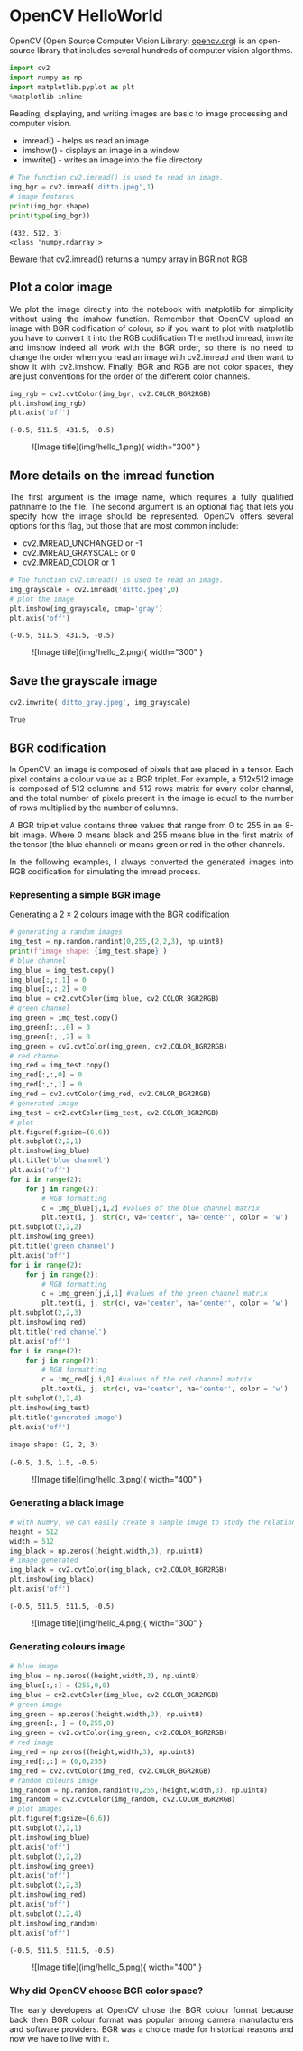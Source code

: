 # OpenCV HelloWorld 
OpenCV (Open Source Computer Vision Library: [opencv.org](http://opencv.org)) is an open-source library that includes several hundreds of computer vision algorithms.


```python
import cv2
import numpy as np 
import matplotlib.pyplot as plt 
%matplotlib inline
```

Reading, displaying, and writing images are basic to image processing and computer vision.

* imread() - helps us read an image
* imshow() - displays an image in a window
* imwrite() - writes an image into the file directory


```python
# The function cv2.imread() is used to read an image.
img_bgr = cv2.imread('ditto.jpeg',1)
# image features
print(img_bgr.shape)
print(type(img_bgr))
```

    (432, 512, 3)
    <class 'numpy.ndarray'>


Beware that cv2.imread() returns a numpy array in BGR not RGB

## Plot a color image 
<p align="justify">
We plot the image directly into the notebook with matplotlib for simplicity without using the imshow function. Remember that OpenCV upload an image with BGR codification of colour, so if you want to plot with matplotlib you have to convert it into the RGB codification The method imread, imwrite and imshow indeed all work with the BGR order, so there is no need to change the order when you read an image with cv2.imread and then want to show it with cv2.imshow. Finally, BGR and RGB are not color spaces, they are just conventions for the order of the different color channels.
</p>

```python
img_rgb = cv2.cvtColor(img_bgr, cv2.COLOR_BGR2RGB)
plt.imshow(img_rgb)
plt.axis('off')
```




    (-0.5, 511.5, 431.5, -0.5)


<figure markdown>
  ![Image title](img/hello_1.png){ width="300" }
  <figcaption></figcaption>
</figure>
    


## More details on the imread function 
<p align="justify">
The first argument is the image name, which requires a fully qualified pathname to the file.
The second argument is an optional flag that lets you specify how the image should be represented. OpenCV offers several options for this flag, but those that are most common include:
</p>

* cv2.IMREAD_UNCHANGED  or -1
* cv2.IMREAD_GRAYSCALE  or 0
* cv2.IMREAD_COLOR  or 1


```python
# The function cv2.imread() is used to read an image.
img_grayscale = cv2.imread('ditto.jpeg',0)
# plot the image 
plt.imshow(img_grayscale, cmap='gray')
plt.axis('off')
```




    (-0.5, 511.5, 431.5, -0.5)




    
<figure markdown>
  ![Image title](img/hello_2.png){ width="300" }
  <figcaption></figcaption>
</figure>
    


## Save the grayscale image


```python
cv2.imwrite('ditto_gray.jpeg', img_grayscale)
```




    True



## BGR codification
<p align="justify">
In OpenCV, an image is composed of pixels that are placed in a tensor. Each pixel contains a colour value as a BGR triplet. For example, a 512x512 image is composed of 512 columns and 512 rows matrix for every color channel, and the total number of pixels present in the image is equal to the number of rows multiplied by the number of columns.
</p>
<p align="justify">
A BGR triplet value contains three values that range from 0 to 255 in an 8-bit image. Where 0 means black and 255 means blue in the first matrix of the tensor (the blue channel) or means green or red in the other channels. 
</p>
<p align="justify">
In the following examples, I always converted the generated images into RGB codification for simulating the imread process.
</p>


### Representing a simple BGR image
Generating a $2\times2$ colours image with the BGR codification 


```python
# generating a random images 
img_test = np.random.randint(0,255,(2,2,3), np.uint8)
print(f'image shape: {img_test.shape}')
# blue channel
img_blue = img_test.copy()
img_blue[:,:,1] = 0
img_blue[:,:,2] = 0
img_blue = cv2.cvtColor(img_blue, cv2.COLOR_BGR2RGB)
# green channel
img_green = img_test.copy()
img_green[:,:,0] = 0
img_green[:,:,2] = 0
img_green = cv2.cvtColor(img_green, cv2.COLOR_BGR2RGB)
# red channel 
img_red = img_test.copy()
img_red[:,:,0] = 0
img_red[:,:,1] = 0
img_red = cv2.cvtColor(img_red, cv2.COLOR_BGR2RGB)
# generated image 
img_test = cv2.cvtColor(img_test, cv2.COLOR_BGR2RGB)
# plot 
plt.figure(figsize=(6,6))
plt.subplot(2,2,1)
plt.imshow(img_blue)
plt.title('blue channel')
plt.axis('off')
for i in range(2):
    for j in range(2):
        # RGB formatting
        c = img_blue[j,i,2] #values of the blue channel matrix 
        plt.text(i, j, str(c), va='center', ha='center', color = 'w')
plt.subplot(2,2,2)
plt.imshow(img_green)
plt.title('green channel')
plt.axis('off')
for i in range(2):
    for j in range(2):
        # RGB formatting
        c = img_green[j,i,1] #values of the green channel matrix 
        plt.text(i, j, str(c), va='center', ha='center', color = 'w')
plt.subplot(2,2,3)
plt.imshow(img_red)
plt.title('red channel')
plt.axis('off')
for i in range(2):
    for j in range(2):
        # RGB formatting
        c = img_red[j,i,0] #values of the red channel matrix 
        plt.text(i, j, str(c), va='center', ha='center', color = 'w')
plt.subplot(2,2,4)
plt.imshow(img_test)
plt.title('generated image')
plt.axis('off')
```

    image shape: (2, 2, 3)

    (-0.5, 1.5, 1.5, -0.5)




<figure markdown>
  ![Image title](img/hello_3.png){ width="400" }
  <figcaption></figcaption>
</figure>
    


### Generating a black image 


```python
# with NumPy, we can easily create a sample image to study the relation of the BGR codification 
height = 512
width = 512
img_black = np.zeros((height,width,3), np.uint8)
# image generated
img_black = cv2.cvtColor(img_black, cv2.COLOR_BGR2RGB)
plt.imshow(img_black)
plt.axis('off')
```




    (-0.5, 511.5, 511.5, -0.5)




    
<figure markdown>
  ![Image title](img/hello_4.png){ width="300" }
  <figcaption></figcaption>
</figure>
    


### Generating colours image 


```python
# blue image
img_blue = np.zeros((height,width,3), np.uint8)
img_blue[:,:] = (255,0,0)
img_blue = cv2.cvtColor(img_blue, cv2.COLOR_BGR2RGB)
# green image 
img_green = np.zeros((height,width,3), np.uint8)
img_green[:,:] = (0,255,0)
img_green = cv2.cvtColor(img_green, cv2.COLOR_BGR2RGB)
# red image 
img_red = np.zeros((height,width,3), np.uint8)
img_red[:,:] = (0,0,255)
img_red = cv2.cvtColor(img_red, cv2.COLOR_BGR2RGB)
# random colours image
img_random = np.random.randint(0,255,(height,width,3), np.uint8)
img_random = cv2.cvtColor(img_random, cv2.COLOR_BGR2RGB)
# plot images 
plt.figure(figsize=(6,6))
plt.subplot(2,2,1)
plt.imshow(img_blue)
plt.axis('off')
plt.subplot(2,2,2)
plt.imshow(img_green)
plt.axis('off')
plt.subplot(2,2,3)
plt.imshow(img_red)
plt.axis('off')
plt.subplot(2,2,4)
plt.imshow(img_random)
plt.axis('off')
```




    (-0.5, 511.5, 511.5, -0.5)




<figure markdown>
  ![Image title](img/hello_5.png){ width="400" }
  <figcaption></figcaption>
</figure>
    


### Why did OpenCV choose BGR color space?
<p align="justify">
The early developers at OpenCV chose the BGR colour format because back then BGR colour format was popular among camera manufacturers and software providers. BGR was a choice made for historical reasons and now we have to live with it.
</p>